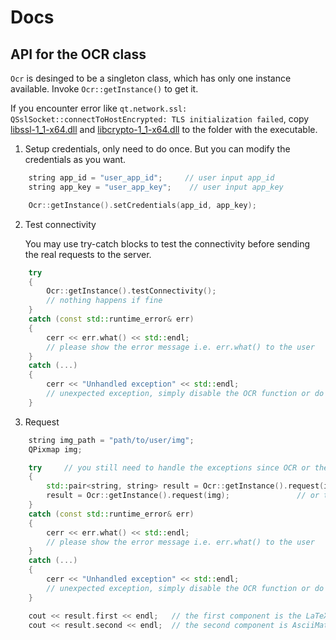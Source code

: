 # Docs

## API for the OCR class

`Ocr` is desinged to be a singleton class, which has only one instance available. Invoke `Ocr::getInstance()` to get it.

If you encounter error like `qt.network.ssl: QSslSocket::connectToHostEncrypted: TLS initialization failed`, copy [libssl-1_1-x64.dll](../../libraries/libssl-1_1-x64.dll) and [libcrypto-1_1-x64.dll](../../libraries/libcrypto-1_1-x64.dll) to the folder with the executable.

1. Setup credentials, only need to do once. But you can modify the credentials as you want.

```c++
    string app_id = "user_app_id";     // user input app_id
    string app_key = "user_app_key";    // user input app_key

    Ocr::getInstance().setCredentials(app_id, app_key);
```

2. Test connectivity

    You may use try-catch blocks to test the connectivity before sending the real requests to the server.

```c++
    try 
    { 
        Ocr::getInstance().testConnectivity();
        // nothing happens if fine
    }
    catch (const std::runtime_error& err) 
    { 
        cerr << err.what() << std::endl;
        // please show the error message i.e. err.what() to the user 
    }
    catch (...) 
    { 
        cerr << "Unhandled exception" << std::endl;
        // unexpected exception, simply disable the OCR function or do not use it
    }
```

3. Request

```c++
    string img_path = "path/to/user/img";
    QPixmap img;

    try     // you still need to handle the exceptions since OCR or the internet may fail
    {
        std::pair<string, string> result = Ocr::getInstance().request(img_path);     // pass the image path
        result = Ocr::getInstance().request(img);               // or the QPixmap
    }
    catch (const std::runtime_error& err) 
    { 
        cerr << err.what() << std::endl;
        // please show the error message i.e. err.what() to the user 
    }
    catch (...) 
    { 
        cerr << "Unhandled exception" << std::endl;
        // unexpected exception, simply disable the OCR function or do not use it
    }

    cout << result.first << endl;   // the first component is the LaTeX string
    cout << result.second << endl;  // the second component is AsciiMath
```
